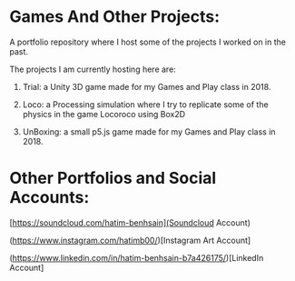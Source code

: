# Games And Other Projects:

A portfolio repository where I host some of the projects I worked on in the past.

The projects I am currently hosting here are:

1. Trial: a Unity 3D game made for my Games and Play class in 2018.

2. Loco: a Processing simulation where I try to replicate some of the physics in the game Locoroco using Box2D

3. UnBoxing: a small p5.js game made for my Games and Play class in 2018.

# Other Portfolios and Social Accounts:

[https://soundcloud.com/hatim-benhsain](Soundcloud Account)

(https://www.instagram.com/hatimb00/)[Instagram Art Account]

(https://www.linkedin.com/in/hatim-benhsain-b7a426175/)[LinkedIn Account]
